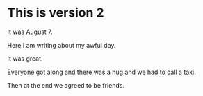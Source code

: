 # This is version 2

It was August 7.

Here I am writing about my awful day.

It was great.

Everyone got along and there was a hug and we had to call a taxi.

Then at the end we agreed to be friends.
